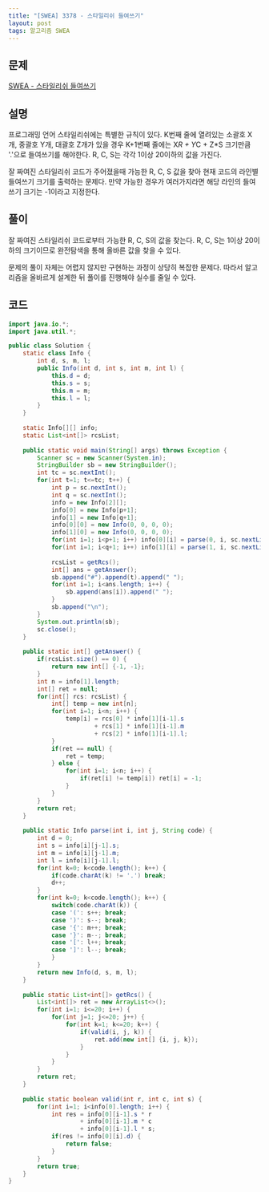 ```yaml
---
title: "[SWEA] 3378 - 스타일리쉬 들여쓰기"
layout: post
tags: 알고리즘 SWEA
---
```


## 문제
[SWEA - 스타일리쉬 들여쓰기](https://swexpertacademy.com/main/code/problem/problemDetail.do?contestProbId=AWD3nB5q3T0DFAUZ)

## 설명
프로그래밍 언어 스타일리쉬에는 특별한 규칙이 있다. K번째 줄에 열려있는 소괄호 X개, 중괄호 Y개, 대괄호 Z개가 있을 경우 K+1번째 줄에는 X*R + Y*C + Z*S 크기만큼 '.'으로 들여쓰기를 해야한다. R, C, S는 각각 1이상 20이하의 값을 가진다.

잘 짜여진 스타일리쉬 코드가 주어졌을때 가능한 R, C, S 값을 찾아 현재 코드의 라인별 들여쓰기 크기를 출력하는 문제다. 만약 가능한 경우가 여러가지라면 해당 라인의 들여쓰기 크기는 -1이라고 지정한다.


## 풀이
잘 짜여진 스타일리쉬 코드로부터 가능한 R, C, S의 값을 찾는다. R, C, S는 1이상 20이하의 크기이므로 완전탐색을 통해 올바른 값을 찾을 수 있다.

문제의 풀이 자체는 어렵지 않지만 구현하는 과정이 상당히 복잡한 문제다. 따라서 알고리즘을 올바르게 설계한 뒤 풀이를 진행해야 실수를 줄일 수 있다.

## 코드	
```java
import java.io.*;
import java.util.*;

public class Solution {
	static class Info {
		int d, s, m, l;
		public Info(int d, int s, int m, int l) {
			this.d = d;
			this.s = s;
			this.m = m;
			this.l = l;
		}
	}
	
	static Info[][] info;
	static List<int[]> rcsList;
	
	public static void main(String[] args) throws Exception {
		Scanner sc = new Scanner(System.in);
		StringBuilder sb = new StringBuilder();
		int tc = sc.nextInt();
		for(int t=1; t<=tc; t++) {
			int p = sc.nextInt();
			int q = sc.nextInt();
			info = new Info[2][];
			info[0] = new Info[p+1];
			info[1] = new Info[q+1];
			info[0][0] = new Info(0, 0, 0, 0);
			info[1][0] = new Info(0, 0, 0, 0);
			for(int i=1; i<p+1; i++) info[0][i] = parse(0, i, sc.nextLine());
			for(int i=1; i<q+1; i++) info[1][i] = parse(1, i, sc.nextLine());
			
			rcsList = getRcs();
			int[] ans = getAnswer();
			sb.append("#").append(t).append(" ");
			for(int i=1; i<ans.length; i++) {
				sb.append(ans[i]).append(" ");
			}
			sb.append("\n");
		}
		System.out.println(sb);
		sc.close();
	}
	
	public static int[] getAnswer() {
		if(rcsList.size() == 0) {
			return new int[] {-1, -1};
		}
		int n = info[1].length;
		int[] ret = null;
		for(int[] rcs: rcsList) {
			int[] temp = new int[n];
			for(int i=1; i<n; i++) {
				temp[i] = rcs[0] * info[1][i-1].s 
						+ rcs[1] * info[1][i-1].m 
						+ rcs[2] * info[1][i-1].l;
			}
			if(ret == null) {
				ret = temp;
			} else {
				for(int i=1; i<n; i++) {
					if(ret[i] != temp[i]) ret[i] = -1;
				}
			}
		}
		return ret;
	}
	
	public static Info parse(int i, int j, String code) {
		int d = 0;
		int s = info[i][j-1].s;
		int m = info[i][j-1].m;
		int l = info[i][j-1].l;
		for(int k=0; k<code.length(); k++) {
			if(code.charAt(k) != '.') break;
			d++;
		}
		for(int k=0; k<code.length(); k++) {
			switch(code.charAt(k)) {
			case '(': s++; break;
			case ')': s--; break;
			case '{': m++; break;
			case '}': m--; break;
			case '[': l++; break;
			case ']': l--; break;
			}
		}
		return new Info(d, s, m, l);
	}
	
	public static List<int[]> getRcs() {
		List<int[]> ret = new ArrayList<>();
		for(int i=1; i<=20; i++) {
			for(int j=1; j<=20; j++) {
				for(int k=1; k<=20; k++) {
					if(valid(i, j, k)) {
						ret.add(new int[] {i, j, k});
					}
				}
			}
		}
		return ret;
	}
	
	public static boolean valid(int r, int c, int s) {
		for(int i=1; i<info[0].length; i++) {
			int res = info[0][i-1].s * r 
					+ info[0][i-1].m * c 
					+ info[0][i-1].l * s;
			if(res != info[0][i].d) {
				return false;
			}
		}
		return true;
	}
}
```